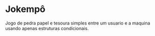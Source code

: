 # Jokempô

Jogo de pedra papel e tesoura simples entre um usuario e a maquina usando apenas estruturas condicionais.